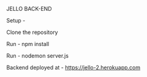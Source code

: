 JELLO BACK-END 

Setup - 

Clone the repository

Run - npm install

Run - nodemon server.js

Backend deployed at - https://jello-2.herokuapp.com
